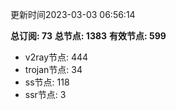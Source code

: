 更新时间2023-03-03 06:56:14

**总订阅: 73**
**总节点: 1383**
**有效节点: 599**
- v2ray节点: 444
- trojan节点: 34
- ss节点: 118
- ssr节点: 3
